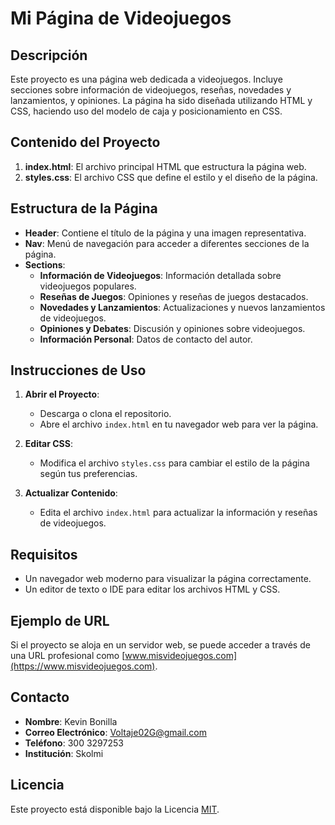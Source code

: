 # Mi Página de Videojuegos

## Descripción

Este proyecto es una página web dedicada a videojuegos. Incluye secciones sobre información de videojuegos, reseñas, novedades y lanzamientos, y opiniones. La página ha sido diseñada utilizando HTML y CSS, haciendo uso del modelo de caja y posicionamiento en CSS.

## Contenido del Proyecto

1. **index.html**: El archivo principal HTML que estructura la página web.
2. **styles.css**: El archivo CSS que define el estilo y el diseño de la página.

## Estructura de la Página

- **Header**: Contiene el título de la página y una imagen representativa.
- **Nav**: Menú de navegación para acceder a diferentes secciones de la página.
- **Sections**:
  - **Información de Videojuegos**: Información detallada sobre videojuegos populares.
  - **Reseñas de Juegos**: Opiniones y reseñas de juegos destacados.
  - **Novedades y Lanzamientos**: Actualizaciones y nuevos lanzamientos de videojuegos.
  - **Opiniones y Debates**: Discusión y opiniones sobre videojuegos.
  - **Información Personal**: Datos de contacto del autor.

## Instrucciones de Uso

1. **Abrir el Proyecto**:
   - Descarga o clona el repositorio.
   - Abre el archivo `index.html` en tu navegador web para ver la página.

2. **Editar CSS**:
   - Modifica el archivo `styles.css` para cambiar el estilo de la página según tus preferencias.

3. **Actualizar Contenido**:
   - Edita el archivo `index.html` para actualizar la información y reseñas de videojuegos.

## Requisitos

- Un navegador web moderno para visualizar la página correctamente.
- Un editor de texto o IDE para editar los archivos HTML y CSS.

## Ejemplo de URL

Si el proyecto se aloja en un servidor web, se puede acceder a través de una URL profesional como [www.misvideojuegos.com](https://www.misvideojuegos.com).

## Contacto

- **Nombre**: Kevin Bonilla
- **Correo Electrónico**: [Voltaje02G@gmail.com](mailto:Voltaje02G@gmail.com)
- **Teléfono**: 300 3297253
- **Institución**: Skolmi

## Licencia

Este proyecto está disponible bajo la Licencia [MIT](https://opensource.org/licenses/MIT). 

